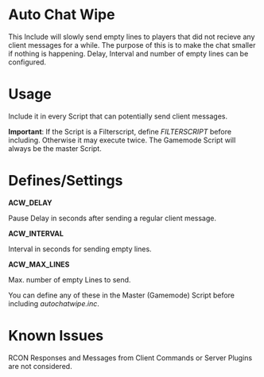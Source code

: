 # Auto Chat Wipe

This Include will slowly send empty lines to players that did not recieve any client messages for a while.
The purpose of this is to make the chat smaller if nothing is happening. Delay, Interval and number of empty lines can be configured.

# Usage

Include it in every Script that can potentially send client messages.

__Important__: If the Script is a Filterscript, define *FILTERSCRIPT* before including. Otherwise it may execute twice.
The Gamemode Script will always be the master Script.

# Defines/Settings

__ACW_DELAY__

Pause Delay in seconds after sending a regular client message.

__ACW_INTERVAL__

Interval in seconds for sending empty lines.

__ACW_MAX_LINES__

Max. number of empty Lines to send.

You can define any of these in the Master (Gamemode) Script before including *autochatwipe.inc*.

# Known Issues

RCON Responses and Messages from Client Commands or Server Plugins are not considered.

